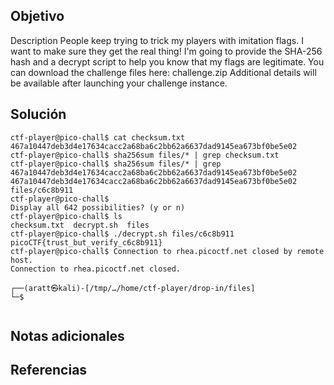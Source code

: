 ## Objetivo
Description
People keep trying to trick my players with imitation flags. I want to make sure they get the real thing! I'm going to provide the SHA-256 hash and a decrypt script to help you know that my flags are legitimate.
You can download the challenge files here:
challenge.zip
Additional details will be available after launching your challenge instance.

## Solución




```
ctf-player@pico-chall$ cat checksum.txt 
467a10447deb3d4e17634cacc2a68ba6c2bb62a6637dad9145ea673bf0be5e02
ctf-player@pico-chall$ sha256sum files/* | grep checksum.txt 
ctf-player@pico-chall$ sha256sum files/* | grep 467a10447deb3d4e17634cacc2a68ba6c2bb62a6637dad9145ea673bf0be5e02
467a10447deb3d4e17634cacc2a68ba6c2bb62a6637dad9145ea673bf0be5e02  files/c6c8b911
ctf-player@pico-chall$ 
Display all 642 possibilities? (y or n)
ctf-player@pico-chall$ ls
checksum.txt  decrypt.sh  files
ctf-player@pico-chall$ ./decrypt.sh files/c6c8b911
picoCTF{trust_but_verify_c6c8b911}
ctf-player@pico-chall$ Connection to rhea.picoctf.net closed by remote host.
Connection to rhea.picoctf.net closed.
                                                                                                                                                                                                                                            
┌──(aratt㉿kali)-[/tmp/…/home/ctf-player/drop-in/files]
└─$ 


```
## Notas adicionales

## Referencias 